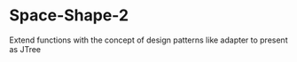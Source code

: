 # Space-Shape-2
Extend functions with the concept of design patterns like adapter to present as JTree 
